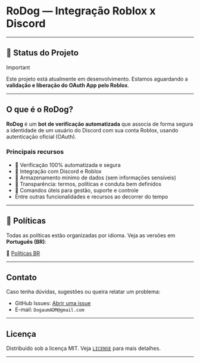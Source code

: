 # RoDog — Integração Roblox x Discord

---

## 🔴 Status do Projeto

> [!IMPORTANT]
> Este projeto está atualmente em desenvolvimento.
> Estamos aguardando a **validação e liberação do OAuth App pelo Roblox**.

---

## O que é o RoDog?

**RoDog** é um **bot de verificação automatizada** que associa de forma segura a identidade de um usuário do Discord com sua conta Roblox, usando autenticação oficial (OAuth).

### Principais recursos

- 🔐 Verificação 100% automatizada e segura
- 🤝 Integração com Discord e Roblox
- 📝 Armazenamento mínimo de dados (sem informações sensíveis)
- 📄 Transparência: termos, políticas e conduta bem definidos
- 💬 Comandos úteis para gestão, suporte e controle
- Entre outras funcionalidades e recursos ao decorrer do tempo

---

## 📜 Políticas

Todas as políticas estão organizadas por idioma.
Veja as versões em **Português (BR)**:

📁 [Políticas BR](./Policies-BR/)

---

## Contato

Caso tenha dúvidas, sugestões ou queira relatar um problema:

- GitHub Issues: [Abrir uma issue](https://github.com/Dogaumm/RobloxAuthDocs/issues)
- E-mail: `DogaumADM@gmail.com`

---

## Licença

Distribuído sob a licença MIT. Veja [`LICENSE`](/LICENSE) para mais detalhes.

---
